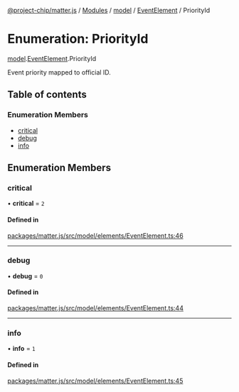 [@project-chip/matter.js](../README.md) / [Modules](../modules.md) / [model](../modules/model.md) / [EventElement](../modules/model.EventElement.md) / PriorityId

# Enumeration: PriorityId

[model](../modules/model.md).[EventElement](../modules/model.EventElement.md).PriorityId

Event priority mapped to official ID.

## Table of contents

### Enumeration Members

- [critical](model.EventElement.PriorityId.md#critical)
- [debug](model.EventElement.PriorityId.md#debug)
- [info](model.EventElement.PriorityId.md#info)

## Enumeration Members

### critical

• **critical** = ``2``

#### Defined in

[packages/matter.js/src/model/elements/EventElement.ts:46](https://github.com/project-chip/matter.js/blob/be83914/packages/matter.js/src/model/elements/EventElement.ts#L46)

___

### debug

• **debug** = ``0``

#### Defined in

[packages/matter.js/src/model/elements/EventElement.ts:44](https://github.com/project-chip/matter.js/blob/be83914/packages/matter.js/src/model/elements/EventElement.ts#L44)

___

### info

• **info** = ``1``

#### Defined in

[packages/matter.js/src/model/elements/EventElement.ts:45](https://github.com/project-chip/matter.js/blob/be83914/packages/matter.js/src/model/elements/EventElement.ts#L45)
